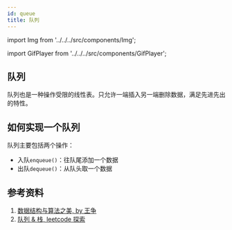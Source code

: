 ```yaml
---
id: queue
title: 队列
---
```


import Img from '../../../src/components/Img';

import GifPlayer from '../../../src/components/GifPlayer';

## 队列

队列也是一种操作受限的线性表。只允许一端插入另一端删除数据，满足先进先出的特性。

## 如何实现一个队列

队列主要包括两个操作：

- 入队`enqueue()`：往队尾添加一个数据
- 出队`dequeue()`：从队头取一个数据

<GifPlayer gif="https://cosmos-x.oss-cn-hangzhou.aliyuncs.com/queue.2020-08-14 15_21_10.gif" still="https://cosmos-x.oss-cn-hangzhou.aliyuncs.com/queue.png"/>

## 参考资料

1. [数据结构与算法之美, by 王争](https://time.geekbang.org/column/intro/126)
2. [队列 & 栈, leetcode 探索](https://leetcode-cn.com/leetbook/detail/queue-stack/)
